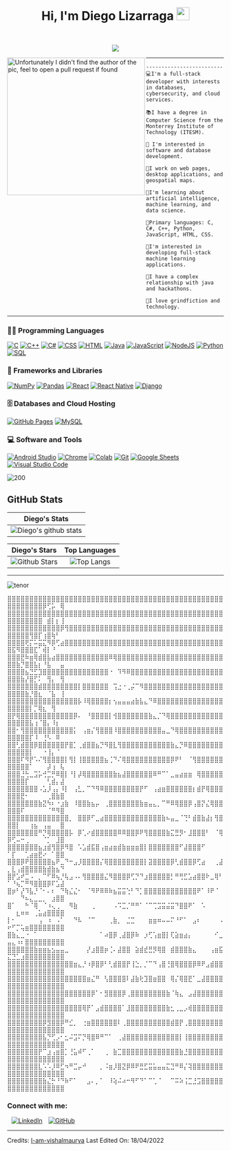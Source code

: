 <h1 align="center">
Hi, I'm Diego Lizarraga
  <img src="https://media.giphy.com/media/hvRJCLFzcasrR4ia7z/giphy.gif" width="30"></h1>
<br/>

<!-- Typing SVG by ![wp7684195](https://github.com/user-attachments/assets/5ce2c8e7-2ca2-4b12-a686-1a73a7735836)
DenverCoder1 - https://github.com/DenverCoder1/readme-typing-svg -->
<p align="center">
  <a href="https://github.com/DenverCoder1/readme-typing-svg"><img src="https://readme-typing-svg.herokuapp.com?lines=Computer+Science+Student;Full+Stack+Web+Developer;Freelancer;DS%20|%20AI%20|%20ML%20Enthusiastic;Always%20learning%20new%20things&center=true&width=380&height=45"></a>
</p>

<img align="left" src="https://github.com/user-attachments/assets/aa37a606-2f9c-4013-8a84-598c8b4d0572" alt="Unfortunately I didn't find the author of the pic, feel to open a pull request if found" width="320" />
<hr>


```
-------------------------
💻I'm a full-stack developer with interests in databases, cybersecurity, and cloud services.

📚I have a degree in Computer Science from the Monterrey Institute of Technology (ITESM).

📝 I'm interested in software and database development.

🔭I work on web pages, desktop applications, and geospatial maps.

🌱I'm learning about artificial intelligence, machine learning, and data science.

🌟Primary languages: C, C#, C++, Python, JavaScript, HTML, CSS.

🚩I'm interested in developing full-stack machine learning applications.

💖I have a complex relationship with java ​​and hackathons.

💽I love grindfiction and technology.
```
<hr>


### 👨‍💻 Programming Languages

<p>
  <p>
    <a href="https://github.com/search?q=user%3ADenverCoder1+is%3Arepo+language%3Ac"><img alt="C" src="https://img.shields.io/badge/C-%2300599C.svg?logo=c&logoColor=white"></a>
    <a href="https://github.com/search?q=user%3ADenverCoder1+is%3Arepo+language%3Acpp"><img alt="C++" src="https://img.shields.io/badge/C++-%2300599C.svg?logo=c%2B%2B&logoColor=white"></a>
    <a href="https://github.com/search?q=user%3ADenverCoder1+is%3Arepo+language%3Acsharp"><img alt="C#" src="https://img.shields.io/badge/C%23-%23239120.svg?logo=c-sharp&logoColor=white"></a>
    <a href="https://github.com/search?q=user%3ADenverCoder1+is%3Arepo+language%3Acss"><img alt="CSS" src="https://img.shields.io/badge/CSS%20-%231572B6.svg?logo=css3&logoColor=white"></a>
    <a href="https://github.com/search?q=user%3ADenverCoder1+is%3Arepo+language%3Ahtml"><img alt="HTML" src="https://img.shields.io/badge/HTML%20-%23E34F26.svg?logo=html5&logoColor=white"></a>
    <a href="https://github.com/search?q=user%3ADenverCoder1+is%3Arepo+language%3Ajava"><img alt="Java" src="https://img.shields.io/badge/Java-%23007396.svg?logo=java&logoColor=white"></a>
    <a href="https://github.com/search?q=user%3ADenverCoder1+is%3Arepo+language%3Ajavascript"><img alt="JavaScript" src="https://img.shields.io/badge/JavaScript%20-%23F7DF1E.svg?logo=javascript&logoColor=black"></a>
    <a href="https://github.com/search?q=user%3ADenverCoder1+is%3Arepo+language%3Ajavascript"><img alt="NodeJS" src="https://img.shields.io/badge/Node.js%20-%2343853D.svg?logo=node.js&logoColor=white"></a>
    <a href="https://github.com/search?q=user%3ADenverCoder1+is%3Arepo+language%3Apython"><img alt="Python" src="https://img.shields.io/badge/Python%20-%2314354C.svg?logo=python&logoColor=white"></a>
    <a href="https://github.com/search?q=user%3ADenverCoder1+is%3Arepo+language%3Asql"><img alt="SQL" src="https://img.shields.io/badge/SQL%20-%23025E8C.svg?logo=amazon-dynamodb&logoColor=white"></a>
</p>

### 🧰 Frameworks and Libraries

<p>
    <a href="#"><img alt="NumPy" src="https://img.shields.io/badge/Numpy%20-%23013243.svg?logo=numpy&logoColor=white"></a>
    <a href="#"><img alt="Pandas" src="https://img.shields.io/badge/Pandas%20-%23150458.svg?logo=pandas&logoColor=white"></a>
    <a href="#"><img alt="React" src="https://img.shields.io/badge/React-20232A?style=for-the-badge&logo=react&logoColor=61DAFB"></a>
    <a href="#"><img alt="React Native" src="https://img.shields.io/badge/React_Native-20232A?style=for-the-badge&logo=react&logoColor=61DAFB"></a>
    <a href="#"><img alt="Django" src="https://img.shields.io/badge/Django-092E20?style=for-the-badge&logo=django&logoColor=white"></a>

</p>

### 🗄️ Databases and Cloud Hosting

<p>
    <a href="#"><img alt="GitHub Pages" src="https://img.shields.io/badge/GitHub%20Pages-%23327FC7.svg?logo=github&logoColor=white"></a>
    <a href="#"><img alt="MySQL" src="https://img.shields.io/badge/MySQL-00000F?style=for-the-badge&logo=mysql&logoColor=white"></a>
</p>

### 💻 Software and Tools

<p>
    <a href="#"><img alt="Android Studio" src="https://img.shields.io/badge/Android%20Studio-008678.svg?logo=android-studio&logoColor=white"></a>
    <a href="#"><img alt="Chrome" src="https://img.shields.io/badge/Chrome-3DDC84?logo=google-chrome&logoColor=white"></a>
    <a href="#"><img alt="Colab" src="https://img.shields.io/badge/Colab-00b56a.svg?logo=google-colab&logoColor=white"></a>
    <a href="#"><img alt="Git" src="https://img.shields.io/badge/Git%20-%23F05033.svg?logo=git&logoColor=white"></a>
    <a href="#"><img alt="Google Sheets" src="https://img.shields.io/badge/Google%20Sheets%20-%2334A853.svg?logo=google%20sheets&logoColor=white"></a>
    <a href="#"><img alt="Visual Studio Code" src="https://img.shields.io/badge/Visual%20Studio%20Code-0078d7.svg?logo=visual-studio-code&logoColor=white"></a>
</p>

![200](https://github.com/user-attachments/assets/8de0e7c9-d19e-42b4-a310-a4ee6b47f047)


## GitHub Stats
|                                                                     Diego's Stats                                                                     |
|:------------------------------------------------------------------------------------------------------------------------------------------------------:|
| ![Diego's github stats](https://github-readme-stats.vercel.app/api?username=DiegoLizarraga&show_icons=true&theme=algolia)              | 
                  
    
|                                                                                                      Diego's Stars                                                                                                       |                                                           Top Languages                                                           |      
|:-------------------------------------------------------------------------------------------------------------------------------------------------------------------------------------------------------------------------:|:---------------------------------------------------------------------------------------------------------------------------------:|
| ![Github Stars](https://github-readme-stats.vercel.app/api?username=DiegoLizarraga&show_icons=true&locale=en&count_private=true&hide_rank=true&custom_title=My%20GitHub%20Stats&disable_animations=true&theme=algolia) | ![Top Langs](https://github-readme-stats.vercel.app/api/top-langs/?username=DiegoLizarraga&langs_count=8&theme=algolia&layout=compact) |

------

![tenor](https://github.com/user-attachments/assets/9cd93ec4-c8f3-4c0f-8c5e-77590aed5537)

⣿⣿⣿⣿⣿⣿⣿⣿⣿⣿⣿⣿⣿⣿⣿⣿⣿⣿⣿⣿⣿⣿⣿⣿⣿⣿⣿⣿⣿⣿⣿⣿⣿⣿⣿⣿⣿⣿⣿⣿⣿⣿⣿⣿⣿⣿⣿⣿⣿⣿⣿⣿⣿⣿⣿⣿⣿⡿⢋⡥⠀⢿
⣿⣿⣿⣿⣿⣿⣿⣿⣿⣿⣿⣿⣿⣿⣿⣿⣿⣿⣿⣿⣿⣿⣿⣿⣿⣿⣿⣿⣿⣿⣿⣿⣿⣿⣿⣿⣿⣿⣿⣿⣿⣿⣿⣿⣿⣿⣿⣿⣿⣿⣿⣿⣿⣿⣿⣿⣿⠀⣾⡇⡆⢸
⣿⣿⣿⣿⣿⣿⣿⣿⣿⣿⣿⣿⡿⢻⣿⣿⣿⣿⣿⣿⣿⣿⣿⣿⣿⣿⣿⣿⣿⣿⣿⣿⣿⣿⣿⣿⣿⣿⣿⣿⣿⣿⣿⣿⣿⣿⣿⣿⣿⣿⣿⣿⣿⣿⢻⣿⡏⢰⣿⢷⠃⠀
⣿⣿⣿⣿⢟⡍⠥⣭⣍⠻⡿⢋⣴⣿⣿⣿⣿⣿⣿⣿⣿⣿⣿⣿⣿⣿⣿⣿⣿⣿⣿⣿⣿⣿⣿⣿⣿⣿⣿⣿⣿⣿⣿⣿⣿⣿⣿⣿⣿⣿⣯⠻⣿⣿⣿⣏⠁⢾⡇⠘⠀⠀
⣿⣿⣿⣟⠷⣶⢿⣾⣿⣧⣴⣿⣿⣿⣿⣿⣿⣿⣿⣿⣿⣿⣿⠿⢿⣿⣿⣿⣿⣿⣿⣿⣿⣿⣿⣿⣿⣿⣿⣿⣿⣿⣿⣿⣿⣿⣿⣿⣿⣿⣿⣷⡙⣿⣿⣧⡆⠘⣧⠀⠀⣤
⣿⣿⣿⣿⣦⣙⣋⣹⣿⣿⣿⣿⣿⣿⣿⣿⣿⣿⣿⣿⣿⣿⣿⠐⠀⠹⠻⠿⣿⣿⣿⣿⣿⣿⣿⣿⣿⣿⣿⣿⣿⣿⣿⣿⣿⣿⣿⣿⣿⣿⣿⣿⣷⡜⣿⡋⠅⠀⢻⡄⠀⢻
⣿⣿⣿⣿⣿⣿⣿⣾⣿⣿⣿⣿⣿⣿⣿⣿⡇⣿⣿⣿⣿⣿⣿⠀⢩⣐⠐⢀⡬⠉⠻⣿⣿⣿⣿⣿⣿⣿⣿⣿⣿⣿⣿⣿⣿⣿⣿⣿⣿⣿⣿⣿⣿⣷⡘⣿⣆⠀⠈⣧⠀⢸
⣿⣿⣿⣿⣿⣿⣿⣿⣿⣿⣿⣿⣿⣿⣿⣿⡧⠸⢿⣿⣿⣿⣿⡆⢢⣤⣤⣤⣴⣷⣧⣄⠙⠿⣿⣿⣿⣿⣿⣿⣿⣿⣿⣿⣿⣿⣿⣿⣿⣿⣿⣿⣿⣿⡇⡉⢿⣆⠀⢻⠀⠀
⣿⡟⢿⣿⣿⣿⣿⣿⣿⣿⣿⣿⣿⣿⣿⡿⠄⠀⠘⣿⣿⣿⣿⡇⢺⣿⣿⣿⣿⣿⣿⣿⣷⣄⡈⠙⢿⣿⣿⣿⣿⣿⣿⣿⣿⣿⣿⣿⣿⣿⣿⣿⣿⣿⣧⢰⠈⣿⡄⠸⡆⠀
⣿⣿⠂⢻⣿⣿⣿⣿⣿⣿⣿⣿⣿⣿⣿⡅⠀⢠⣶⡌⢻⣿⣿⣿⠸⣿⣿⣿⣿⣿⣿⣿⣿⣿⣿⣤⣀⠙⢿⣿⣿⣿⣿⣿⣿⣿⣿⣿⣿⣿⣿⣿⣿⣿⡏⠸⠀⢘⠣⠀⠿⠀
⣿⣿⢃⣾⣿⣿⡿⣿⣿⣿⣿⣿⣿⡟⣿⡁⢀⣾⣿⣿⣦⡙⠻⣿⣇⢻⣿⣿⣿⣿⣿⣿⣿⣿⣿⣿⣿⣷⣄⡙⠿⣿⣿⣿⣿⣿⣿⣿⣿⣿⣿⣿⣿⣿⡇⠀⠀⠐⢸⡄⠈⠀
⣿⣿⣿⠏⠻⡟⠡⠌⢻⣿⣿⣿⣿⡇⢻⡇⢸⣿⣿⣿⣿⣿⣦⢈⠙⠌⢿⣿⣿⣿⣿⣿⣿⣿⣿⣿⣿⡿⠟⠃⠀⠈⢻⣿⣿⣿⣿⣿⣿⣿⣿⣿⣿⣿⠁⠀⠀⠀⡼⢰⠀⢧
⣿⣿⣿⣘⢓⣀⣩⡥⢚⣉⡛⠿⣿⡇⠘⡇⡼⢿⣿⣿⣿⣿⣿⣿⣷⣦⣼⣿⣿⣿⣿⣿⣿⠿⠛⠉⠁⣀⣤⣴⣶⣶⠀⢿⣿⣿⣿⣿⣿⣿⣿⣿⣿⡏⠀⠀⠀⠀⢃⣾⡄⣼
⣿⣿⣿⣿⣿⣿⣿⠠⣡⡸⢠⡄⠸⡇⠀⢠⣃⡀⠉⠙⠻⠿⣿⣿⣿⣿⣿⣿⣿⣿⡟⠋⠀⢠⣴⣶⣿⣿⣿⣿⣿⣿⡆⣾⡟⢿⣿⣿⣿⣿⣿⣿⣟⠂⠀⠀⠀⠀⢀⣿⣷⣿
⣿⣿⣿⣿⣿⣿⣿⣷⣝⠳⠆⠐⣰⣷⠀⠸⣿⣿⣷⣦⡤⠀⢀⣿⣿⣿⣿⣿⣿⣿⣷⣶⣤⣄⡀⠉⠛⠿⢿⣿⣿⡿⢠⣿⡝⣌⢿⣿⣿⣿⣿⣿⠏⠀⠀⠀⠀⠀⠈⠛⠻⣿
⣿⣿⣿⣿⣿⣿⣿⣿⣿⣿⣿⣿⣿⣿⡀⠀⣿⣿⡿⠋⣀⣴⣿⣿⣿⣿⣿⣿⣿⣿⣿⣿⣿⣿⣿⣷⠦⣤⣀⠈⢙⠃⣾⣿⣷⣼⡆⢻⣿⣿⣿⡇⠀⠀⢰⣦⠀⢠⣤⠀⠀⣿
⣿⣿⣿⣿⣿⣿⣿⠛⡙⢿⣿⣿⣿⣿⡧⠀⡿⢁⠔⣾⣿⣿⣿⣿⣿⠿⠿⣿⣿⡿⠟⢻⣿⣿⣿⣿⣷⣍⣛⡻⠂⣸⣿⣿⣿⠃⠀⠈⢿⡿⢋⠤⠒⢀⠀⠀⠀⠈⡁⠀⣸⣿
⣿⣿⣿⣿⣿⣿⣿⣦⣰⣾⢻⣿⡿⠻⣿⠀⠡⣡⣾⣯⣿⢠⣶⣴⣶⣾⣷⣶⣶⣶⣿⡇⣿⣿⣿⣿⣿⣿⣿⠋⣼⣿⣿⣿⠋⠀⠀⠀⠀⠁⡏⠀⠀⢁⣴⣶⣟⠔⠀⠁⣿⣿
⣿⣿⣿⡿⠟⣿⣿⣿⣿⣿⣦⠟⣀⠙⠒⣠⡸⣿⣿⣿⣿⡌⢿⣿⣿⣿⣿⣿⣿⣿⣿⡇⣽⣿⣿⣿⣿⡿⢃⣾⣿⣿⡿⢋⣴⠀⠀⢀⣼⡀⣇⢠⣾⣿⣿⣿⣿⣷⣾⣷⣦⠙
⣿⡟⣡⠞⣉⠠⠀⡀⠉⠋⠿⢦⡘⢧⣠⠠⠄⢻⣿⣿⣿⣿⣌⠻⣿⣿⣿⡿⢋⡙⠙⣰⣿⣿⣿⣿⣿⡃⠛⢛⣋⣡⣴⣿⣿⠗⣀⢿⠃⠁⠘⢦⡉⠛⠻⣿⣿⣿⡿⠏⣡⣼
⣿⡶⠃⡜⠹⣧⡘⠈⠂⠄⠆⠀⠙⢷⣌⣌⠂⠀⠈⠻⠟⠿⠿⠷⣦⣭⣭⢑⠃⠙⡁⣿⣿⣿⣿⣿⣿⣿⣿⣿⣿⣿⣿⠟⠁⠸⠟⠈⠀⠀⠀⠀⠙⠦⣄⣀⣀⡀⠀⣰⣿⣿
⣿⠁⠀⠀⠓⠈⢿⠀⠈⠰⢄⢀⠀⠀⠻⣷⠀⠀⠀⢀⠀⠀⠀⠀⠠⠩⣉⡈⠛⠛⠁⠈⠉⢉⣩⣭⣬⣭⠙⣿⣿⠟⠁⠀⠡⠀⠀⠀⠀⠀⠀⣆⠶⠶⠀⢀⣥⣴⣿⣿⣿⣿
⡇⠂⠀⠀⠀⠀⠀⢠⠀⠰⠀⠠⠁⠀⠀⠙⠧⠀⠈⠉⠀⠀⠀⢀⣷⡀⠀⣈⣉⠀⠀⠀⣶⣶⠶⠤⠤⠍⠘⠋⠁⠀⣠⠆⠀⠀⠀⠀⠠⠖⠋⡉⢥⣶⣿⣿⣿⣿⣿⣿⣿⣿
⣿⣷⣄⣀⠐⠀⠁⠀⠀⠀⠀⠀⠀⠀⠀⠀⠀⠀⠀⠀⠀⠁⠴⣿⡿⢀⣼⣿⡿⠷⠀⡰⢋⢡⣶⣿⡇⢏⣵⣶⣴⡄⠀⠀⠀⠀⠀⠊⣀⣤⣄⠰⠆⣿⣿⣿⣿⣿⣿⣿⣿⣿
⣿⣿⣿⣿⣿⣿⣷⣶⣶⣦⣢⣤⣤⣀⠀⠀⠀⠀⡜⣰⣿⣿⡶⢈⠄⣼⣿⣿⠀⣵⣾⣞⣛⡻⢿⣿⠀⣾⣿⣿⣿⣷⣄⠀⠀⠀⢠⣶⣯⣍⣙⣁⣰⣿⣿⣿⣿⣿⣿⣿⣿⣿
⣿⣿⣿⣿⣿⣿⣿⣿⣿⣿⣿⣿⣿⣿⣿⣶⣄⡘⠰⡿⣿⡿⠃⢃⣾⣿⣿⡟⢸⣑⡀⡈⠉⠙⢠⣿⢘⣿⢿⣿⣿⣿⡿⠿⠟⣠⣾⣿⣿⣿⣿⣿⣿⣿⣿⣿⣿⣿⣿⣿⣿⣿
⣿⣿⣿⣿⣿⣿⣿⣿⣿⣿⣿⣿⣿⣿⣿⣿⣿⣿⣶⣌⠛⠀⢣⣿⣿⣿⣿⠇⣼⣷⢗⣹⣿⣶⣿⣿⠀⢿⡌⢿⣿⣟⠁⣀⣼⣿⣿⣿⣿⣿⣿⣿⣿⣿⣿⣿⣿⣿⣿⣿⣿⣿
⣿⣿⣿⣿⣿⣿⣿⣿⣿⣿⣿⣿⣿⣿⣿⣿⣿⣿⣿⡿⠁⠂⣻⣿⣿⣿⡿⢀⣿⣿⣿⣿⣿⣿⣿⣿⣷⠈⢷⣄⠀⣠⣼⣿⣿⣿⣿⣿⣿⣿⣿⣿⣿⣿⣿⣿⣿⣿⣿⣿⣿⣿
⣿⣿⣿⣿⣿⣿⣿⣿⣿⣿⣿⣿⣿⣿⣿⣿⣿⢿⡟⠁⣠⣾⣿⣿⣿⣿⠁⣸⣿⣿⣿⣿⣿⣿⣿⣿⣷⣂⢀⣀⡠⢾⣿⣿⣿⣿⣿⣿⣿⣿⣿⣿⣿⣿⣿⣿⣿⣿⣿⣿⣿⣿
⣿⣿⣿⣿⣿⣿⣿⣿⡿⣻⣿⣿⡿⠛⣊⡀⠀⢐⣶⣿⣿⣿⣿⣿⣿⠇⢀⣿⣿⣿⣿⣿⣿⣿⣿⣿⣿⣾⣿⡟⢀⣿⣿⣿⣿⣿⣿⣿⣿⣿⣿⣿⣿⣿⣿⣿⣿⣿⣿⣿⣿⣿
⣿⣿⣿⣿⣿⣿⣿⣿⣧⡙⢋⡠⠂⣂⠬⣩⠍⡙⢿⣿⠿⠛⠉⠁⠀⢀⣼⣿⣿⣿⣿⣿⣿⣿⣿⣿⣿⣿⣿⡇⢸⣿⣿⣿⣿⣿⣿⣿⣿⣿⣿⣿⣿⣿⣿⣿⣿⣿⣿⣿⣿⣿
⣿⣿⣿⣿⣿⣿⣿⡟⠉⣰⢠⣶⣿⡁⢘⣥⠾⠋⢀⠁⠀⠀⢀⠀⣷⣉⣿⣿⣿⣿⣿⣿⣿⣿⣿⣿⣿⣿⣿⣷⣘⣿⣿⣿⣿⣿⣿⣿⣿⣿⣿⣿⣿⣿⣿⣿⣿⣿⣿⣿⣿⣿
⣿⣿⣿⣿⣿⣿⣿⣇⠡⠡⡸⠿⣋⠲⠛⣉⡤⠚⠀⠀⠀⡀⠨⣶⡸⣿⣝⡿⠿⠟⣛⣋⣭⣥⣤⣤⣍⣙⠛⠿⡌⢽⣿⣿⣿⣿⣿⣿⣿⣿⣿⣿⣿⣿⣿⣿⣿⣿⣿⣿⣿⣿
⣿⣿⣿⣿⣿⣿⣿⣿⣷⣌⡓⠘⠙⠷⠋⠁⠀⠀⣠⠄⡀⠁⠀⠸⢵⠬⠴⠒⠻⠋⠙⠁⠉⢁⠈⠀⠀⠉⠭⠵⢨⣉⣘⣩⣿⣿⣿⣿⣿⣿⣿⣿⣿⣿⣿⣿⣿⣿⣿⣿⣿⣿
<h3> Connect with me:</h3>
<a style="margin-left: 10px;"  target="_blank" href="https://www.linkedin.com/in/diegolizarragasanchez/"><img alt="LinkedIn" title="My LinkedIn" src="https://img.icons8.com/doodle/40/000000/linkedin--v2.png"></a>
<a style="margin-left: 10px;" target="_blank" href="https://github.com/DiegoLizarraga"><img alt="GitHub" title="My GitHub" src="https://img.icons8.com/doodle/40/000000/github--v1.png"></a>

---


Credits: [I-am-vishalmaurya](https://github.com/I-am-vishalmaurya)
Last Edited On: 18/04/2022

